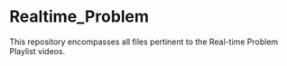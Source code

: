# Realtime_Problem
This repository encompasses all files pertinent to the Real-time Problem Playlist videos.
